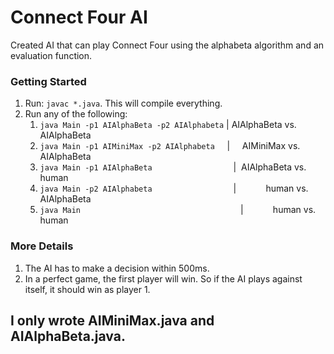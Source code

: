# Connect Four AI
Created AI that can play Connect Four using the alphabeta algorithm and an evaluation function.

### Getting Started
1) Run: ```javac *.java```. This will compile everything.
2) Run any of the following:
    1) ```java Main -p1 AIAlphaBeta -p2 AIAlphabeta``` | AIAlphaBeta vs. AIAlphaBeta
    2) ```java Main -p1 AIMiniMax -p2 AIAlphabeta```&nbsp;&nbsp;&nbsp;&nbsp;&nbsp;|   &nbsp;&nbsp;&nbsp;&nbsp;AIMiniMax vs. AIAlphaBeta
    3) ```java Main -p1 AIAlphaBeta```&nbsp;&nbsp;&nbsp;&nbsp;&nbsp;&nbsp;&nbsp;&nbsp;&nbsp;&nbsp;&nbsp;&nbsp;&nbsp;&nbsp;&nbsp;&nbsp;&nbsp;&nbsp;&nbsp;&nbsp;&nbsp;&nbsp;&nbsp;&nbsp;&nbsp;&nbsp;&nbsp;&nbsp;&nbsp;&nbsp;&nbsp;&nbsp;&nbsp;| &nbsp;AIAlphaBeta vs. human
    4) ```java Main -p2 AIAlphabeta```&nbsp;&nbsp;&nbsp;&nbsp;&nbsp;&nbsp;&nbsp;&nbsp;&nbsp;&nbsp;&nbsp;&nbsp;&nbsp;&nbsp;&nbsp;&nbsp;&nbsp;&nbsp;&nbsp;&nbsp;&nbsp;&nbsp;&nbsp;&nbsp;&nbsp;&nbsp;&nbsp;&nbsp;&nbsp;&nbsp;&nbsp;&nbsp;&nbsp;|       &nbsp;&nbsp;&nbsp;&nbsp;&nbsp; &nbsp;&nbsp;&nbsp;&nbsp;&nbsp;human vs. AIAlphaBeta
    5) ```java Main```&nbsp;&nbsp;&nbsp;&nbsp;&nbsp;&nbsp;&nbsp;&nbsp;&nbsp;&nbsp;&nbsp;&nbsp;&nbsp;&nbsp;&nbsp;&nbsp;&nbsp;&nbsp;&nbsp;&nbsp;&nbsp;&nbsp;&nbsp;&nbsp;&nbsp;&nbsp;&nbsp;&nbsp;&nbsp;&nbsp;&nbsp;&nbsp;&nbsp;&nbsp;&nbsp;&nbsp;&nbsp;&nbsp;&nbsp;&nbsp;&nbsp;&nbsp;&nbsp;&nbsp;&nbsp;&nbsp;&nbsp;&nbsp;&nbsp;&nbsp;&nbsp;&nbsp;&nbsp;&nbsp;&nbsp;&nbsp;&nbsp;&nbsp;&nbsp;&nbsp;&nbsp;&nbsp;&nbsp;&nbsp;&nbsp;|       &nbsp;&nbsp;&nbsp;&nbsp;&nbsp;&nbsp;&nbsp;&nbsp;&nbsp;&nbsp;&nbsp;human vs. human

### More Details
1) The AI has to make a decision within 500ms.
2) In a perfect game, the first player will win. So if the AI plays against itself, it should win as player 1.

## I only wrote AIMiniMax.java and AIAlphaBeta.java.

